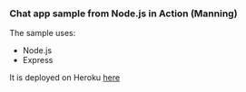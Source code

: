 ### Chat app sample from Node.js in Action (Manning)

The sample uses:
* Node.js
* Express

It is deployed on Heroku [here](http://somelink.com)
